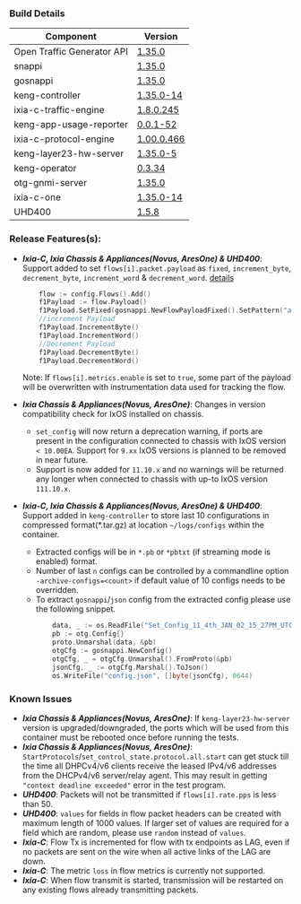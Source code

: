 ### Build Details

| Component                     | Version       |
|-------------------------------|---------------|
| Open Traffic Generator API    | [1.35.0](https://redocly.github.io/redoc/?url=https://raw.githubusercontent.com/open-traffic-generator/models/v1.35.0/artifacts/openapi.yaml)         |
| snappi                        | [1.35.0](https://pypi.org/project/snappi/1.35.0)        |
| gosnappi                      | [1.35.0](https://pkg.go.dev/github.com/open-traffic-generator/snappi/gosnappi@v1.35.0)        |
| keng-controller               | [1.35.0-14](https://github.com/orgs/open-traffic-generator/packages/container/package/keng-controller)    |
| ixia-c-traffic-engine         | [1.8.0.245](https://github.com/orgs/open-traffic-generator/packages/container/package/ixia-c-traffic-engine)       |
| keng-app-usage-reporter       | [0.0.1-52](https://github.com/orgs/open-traffic-generator/packages/container/package/keng-app-usage-reporter)      |
| ixia-c-protocol-engine        | [1.00.0.466](https://github.com/orgs/open-traffic-generator/packages/container/package/ixia-c-protocol-engine)    | 
| keng-layer23-hw-server        | [1.35.0-5](https://github.com/orgs/open-traffic-generator/packages/container/package/keng-layer23-hw-server)    |
| keng-operator                 | [0.3.34](https://github.com/orgs/open-traffic-generator/packages/container/package/keng-operator)        | 
| otg-gnmi-server               | [1.35.0](https://github.com/orgs/open-traffic-generator/packages/container/package/otg-gnmi-server)         |
| ixia-c-one                    | [1.35.0-14](https://github.com/orgs/open-traffic-generator/packages/container/package/ixia-c-one/)         |
| UHD400                        | [1.5.8](https://downloads.ixiacom.com/support/downloads_and_updates/public/UHD400/1.5/1.5.8/artifacts.tar)         |


### Release Features(s):
* <b><i>Ixia-C, Ixia Chassis & Appliances(Novus, AresOne) & UHD400</i></b>: Support added to set `flows[i].packet.payload` as `fixed`, `increment_byte`, `decrement_byte`, `increment_word` & `decrement_word`. [details](https://github.com/open-traffic-generator/models/pull/432)

    ```go
        flow := config.Flows().Add()
        f1Payload := flow.Payload()
        f1Payload.SetFixed(gosnappi.NewFlowPayloadFixed().SetPattern("aabbccdd").SetRepeat(false))
        //increment Payload
        f1Payload.IncrementByte()
        f1Payload.IncrementWord()
        //Decrement Payload
        f1Payload.DecrementByte()
        f1Payload.DecrementWord() 
    ```

    Note: If `flows[i].metrics.enable` is set to `true`, some part of the payload will be overwritten with instrumentation data used for tracking the flow.

* <b><i>Ixia Chassis & Appliances(Novus, AresOne)</i></b>: Changes in version compatibility check for IxOS installed on chassis.
    - `set_config` will now return a deprecation warning, if ports are present in the configuration connected to chassis with IxOS version `< 10.00EA`. Support for `9.xx` IxOS versions is planned to be removed in near future.
    - Support is now added for `11.10.x` and no warnings will be returned any longer when connected to chassis with up-to IxOS version `111.10.x`.


* <b><i>Ixia-C, Ixia Chassis & Appliances(Novus, AresOne) & UHD400</i></b>: Support added in `keng-controller` to store last 10 configurations in compressed format(*.tar.gz) at location `~/logs/configs` within the container.
    - Extracted configs will be in `*.pb` or `*pbtxt` (if streaming mode is enabled) format.
    - Number of last `n` configs can be controlled by a commandline option `-archive-configs=<count>` if default value of 10 configs needs to be overridden.
    - To extract  `gosnappi`/`json` config from the extracted config please use the following snippet.
        ```go
            data, _ := os.ReadFile("Set_Config_11_4th_JAN_02_15_27PM_UTC.08265.pb")
            pb := otg.Config{}
            proto.Unmarshal(data, &pb)
            otgCfg := gosnappi.NewConfig()
            otgCfg, _ = otgCfg.Unmarshal().FromProto(&pb)
            jsonCfg, _ := otgCfg.Marshal().ToJson()
            os.WriteFile("config.json", []byte(jsonCfg), 0644)
        ```

### Known Issues
* <b><i>Ixia Chassis & Appliances(Novus, AresOne)</i></b>: If `keng-layer23-hw-server` version is upgraded/downgraded, the ports which will be used from this container must be rebooted once before running the tests.
* <b><i>Ixia Chassis & Appliances(Novus, AresOne)</i></b>: `StartProtocols`/`set_control_state.protocol.all.start` can get stuck till the time all DHPCv4/v6 clients receive the leased IPv4/v6 addresses from the DHCPv4/v6 server/relay agent. This may result in getting `"context deadline exceeded"` error in the test program.
* <b><i>UHD400</i></b>: Packets will not be transmitted if `flows[i].rate.pps` is less than 50.
* <b><i>UHD400</i></b>: `values` for fields in flow packet headers can be created with maximum length of 1000 values. If larger set of values are required for a field which are random, please use `random` instead of `values`.
* <b><i>Ixia-C</i></b>: Flow Tx is incremented for flow with tx endpoints as LAG, even if no packets are sent on the wire when all active links of the LAG are down.
* <b><i>Ixia-C</i></b>: The metric `loss` in flow metrics is currently not supported.
* <b><i>Ixia-C</i></b>: When flow transmit is started, transmission will be restarted on any existing flows already transmitting packets. 